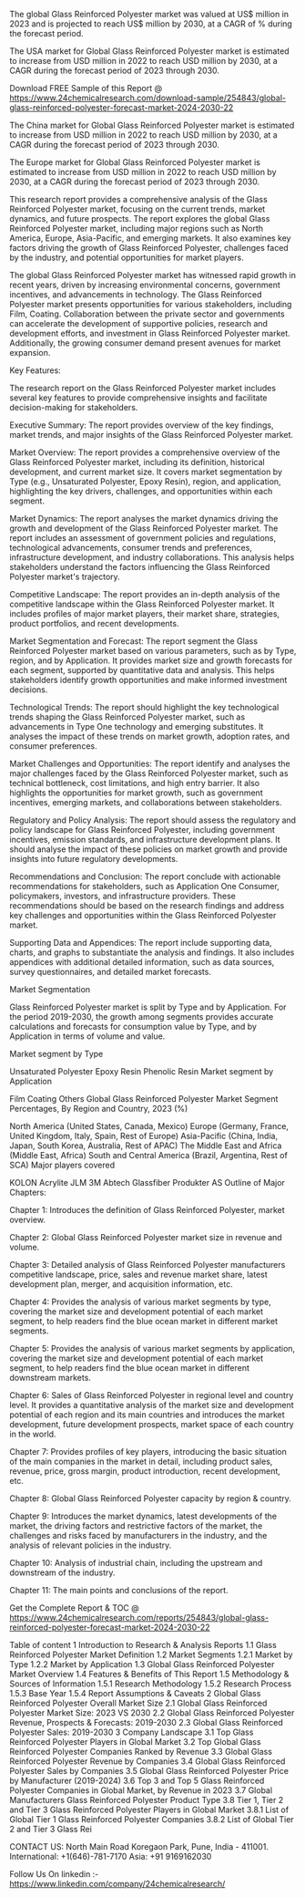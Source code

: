 The global Glass Reinforced Polyester market was valued at US$ million in 2023 and is projected to reach US$ million by 2030, at a CAGR of % during the forecast period.

The USA market for Global Glass Reinforced Polyester market is estimated to increase from USD million in 2022 to reach USD million by 2030, at a CAGR during the forecast period of 2023 through 2030.

Download FREE Sample of this Report @ https://www.24chemicalresearch.com/download-sample/254843/global-glass-reinforced-polyester-forecast-market-2024-2030-22

The China market for Global Glass Reinforced Polyester market is estimated to increase from USD million in 2022 to reach USD million by 2030, at a CAGR during the forecast period of 2023 through 2030.

The Europe market for Global Glass Reinforced Polyester market is estimated to increase from USD million in 2022 to reach USD million by 2030, at a CAGR during the forecast period of 2023 through 2030.

This research report provides a comprehensive analysis of the Glass Reinforced Polyester market, focusing on the current trends, market dynamics, and future prospects. The report explores the global Glass Reinforced Polyester market, including major regions such as North America, Europe, Asia-Pacific, and emerging markets. It also examines key factors driving the growth of Glass Reinforced Polyester, challenges faced by the industry, and potential opportunities for market players.

The global Glass Reinforced Polyester market has witnessed rapid growth in recent years, driven by increasing environmental concerns, government incentives, and advancements in technology. The Glass Reinforced Polyester market presents opportunities for various stakeholders, including Film, Coating. Collaboration between the private sector and governments can accelerate the development of supportive policies, research and development efforts, and investment in Glass Reinforced Polyester market. Additionally, the growing consumer demand present avenues for market expansion.

Key Features:

The research report on the Glass Reinforced Polyester market includes several key features to provide comprehensive insights and facilitate decision-making for stakeholders.

Executive Summary: The report provides overview of the key findings, market trends, and major insights of the Glass Reinforced Polyester market.

Market Overview: The report provides a comprehensive overview of the Glass Reinforced Polyester market, including its definition, historical development, and current market size. It covers market segmentation by Type (e.g., Unsaturated Polyester, Epoxy Resin), region, and application, highlighting the key drivers, challenges, and opportunities within each segment.

Market Dynamics: The report analyses the market dynamics driving the growth and development of the Glass Reinforced Polyester market. The report includes an assessment of government policies and regulations, technological advancements, consumer trends and preferences, infrastructure development, and industry collaborations. This analysis helps stakeholders understand the factors influencing the Glass Reinforced Polyester market's trajectory.

Competitive Landscape: The report provides an in-depth analysis of the competitive landscape within the Glass Reinforced Polyester market. It includes profiles of major market players, their market share, strategies, product portfolios, and recent developments.

Market Segmentation and Forecast: The report segment the Glass Reinforced Polyester market based on various parameters, such as by Type, region, and by Application. It provides market size and growth forecasts for each segment, supported by quantitative data and analysis. This helps stakeholders identify growth opportunities and make informed investment decisions.

Technological Trends: The report should highlight the key technological trends shaping the Glass Reinforced Polyester market, such as advancements in Type One technology and emerging substitutes. It analyses the impact of these trends on market growth, adoption rates, and consumer preferences.

Market Challenges and Opportunities: The report identify and analyses the major challenges faced by the Glass Reinforced Polyester market, such as technical bottleneck, cost limitations, and high entry barrier. It also highlights the opportunities for market growth, such as government incentives, emerging markets, and collaborations between stakeholders.

Regulatory and Policy Analysis: The report should assess the regulatory and policy landscape for Glass Reinforced Polyester, including government incentives, emission standards, and infrastructure development plans. It should analyse the impact of these policies on market growth and provide insights into future regulatory developments.

Recommendations and Conclusion: The report conclude with actionable recommendations for stakeholders, such as Application One Consumer, policymakers, investors, and infrastructure providers. These recommendations should be based on the research findings and address key challenges and opportunities within the Glass Reinforced Polyester market.

Supporting Data and Appendices: The report include supporting data, charts, and graphs to substantiate the analysis and findings. It also includes appendices with additional detailed information, such as data sources, survey questionnaires, and detailed market forecasts.

Market Segmentation

Glass Reinforced Polyester market is split by Type and by Application. For the period 2019-2030, the growth among segments provides accurate calculations and forecasts for consumption value by Type, and by Application in terms of volume and value.

Market segment by Type

Unsaturated Polyester
Epoxy Resin
Phenolic Resin
Market segment by Application

Film
Coating
Others
Global Glass Reinforced Polyester Market Segment Percentages, By Region and Country, 2023 (%)

North America (United States, Canada, Mexico)
Europe (Germany, France, United Kingdom, Italy, Spain, Rest of Europe)
Asia-Pacific (China, India, Japan, South Korea, Australia, Rest of APAC)
The Middle East and Africa (Middle East, Africa)
South and Central America (Brazil, Argentina, Rest of SCA)
Major players covered

KOLON
Acrylite
JLM
3M
Abtech
Glassfiber Produkter AS
Outline of Major Chapters:

Chapter 1: Introduces the definition of Glass Reinforced Polyester, market overview.

Chapter 2: Global Glass Reinforced Polyester market size in revenue and volume.

Chapter 3: Detailed analysis of Glass Reinforced Polyester manufacturers competitive landscape, price, sales and revenue market share, latest development plan, merger, and acquisition information, etc.

Chapter 4: Provides the analysis of various market segments by type, covering the market size and development potential of each market segment, to help readers find the blue ocean market in different market segments.

Chapter 5: Provides the analysis of various market segments by application, covering the market size and development potential of each market segment, to help readers find the blue ocean market in different downstream markets.

Chapter 6: Sales of Glass Reinforced Polyester in regional level and country level. It provides a quantitative analysis of the market size and development potential of each region and its main countries and introduces the market development, future development prospects, market space of each country in the world.

Chapter 7: Provides profiles of key players, introducing the basic situation of the main companies in the market in detail, including product sales, revenue, price, gross margin, product introduction, recent development, etc.

Chapter 8: Global Glass Reinforced Polyester capacity by region & country.

Chapter 9: Introduces the market dynamics, latest developments of the market, the driving factors and restrictive factors of the market, the challenges and risks faced by manufacturers in the industry, and the analysis of relevant policies in the industry.

Chapter 10: Analysis of industrial chain, including the upstream and downstream of the industry.

Chapter 11: The main points and conclusions of the report.

Get the Complete Report & TOC @ https://www.24chemicalresearch.com/reports/254843/global-glass-reinforced-polyester-forecast-market-2024-2030-22

Table of content
1 Introduction to Research & Analysis Reports
1.1 Glass Reinforced Polyester Market Definition
1.2 Market Segments
1.2.1 Market by Type
1.2.2 Market by Application
1.3 Global Glass Reinforced Polyester Market Overview
1.4 Features & Benefits of This Report
1.5 Methodology & Sources of Information
1.5.1 Research Methodology
1.5.2 Research Process
1.5.3 Base Year
1.5.4 Report Assumptions & Caveats
2 Global Glass Reinforced Polyester Overall Market Size
2.1 Global Glass Reinforced Polyester Market Size: 2023 VS 2030
2.2 Global Glass Reinforced Polyester Revenue, Prospects & Forecasts: 2019-2030
2.3 Global Glass Reinforced Polyester Sales: 2019-2030
3 Company Landscape
3.1 Top Glass Reinforced Polyester Players in Global Market
3.2 Top Global Glass Reinforced Polyester Companies Ranked by Revenue
3.3 Global Glass Reinforced Polyester Revenue by Companies
3.4 Global Glass Reinforced Polyester Sales by Companies
3.5 Global Glass Reinforced Polyester Price by Manufacturer (2019-2024)
3.6 Top 3 and Top 5 Glass Reinforced Polyester Companies in Global Market, by Revenue in 2023
3.7 Global Manufacturers Glass Reinforced Polyester Product Type
3.8 Tier 1, Tier 2 and Tier 3 Glass Reinforced Polyester Players in Global Market
3.8.1 List of Global Tier 1 Glass Reinforced Polyester Companies
3.8.2 List of Global Tier 2 and Tier 3 Glass Rei

CONTACT US:
North Main Road Koregaon Park, Pune, India - 411001.
International: +1(646)-781-7170
Asia: +91 9169162030

Follow Us On linkedin :- https://www.linkedin.com/company/24chemicalresearch/
